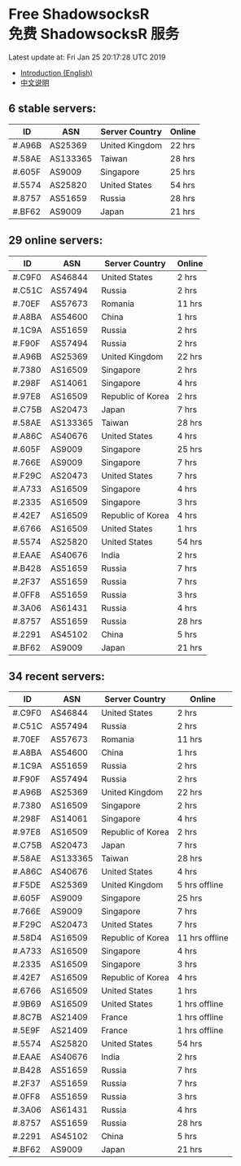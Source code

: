 # Free ShadowsocksR<br>免费 ShadowsocksR 服务

Latest update at: Fri Jan 25 20:17:28 UTC 2019

- [Introduction (English)](https://vision-network.readthedocs.io/en/latest/autossr/autossr.html)
- [中文说明](https://vision-network.readthedocs.io/zh_CN/latest/autossr/autossr.html)


## 6 stable servers:

| ID | ASN | Server Country | Online |
| ------ | ------ | ------ | ------ |
| #.A96B | AS25369 | United Kingdom | 22 hrs |
| #.58AE | AS133365 | Taiwan | 28 hrs |
| #.605F | AS9009 | Singapore | 25 hrs |
| #.5574 | AS25820 | United States | 54 hrs |
| #.8757 | AS51659 | Russia | 28 hrs |
| #.BF62 | AS9009 | Japan | 21 hrs |

## 29 online servers:

| ID | ASN | Server Country | Online |
| ------ | ------ | ------ | ------ |
| #.C9F0 | AS46844 | United States | 2 hrs |
| #.C51C | AS57494 | Russia | 2 hrs |
| #.70EF | AS57673 | Romania | 11 hrs |
| #.A8BA | AS54600 | China | 1 hrs |
| #.1C9A | AS51659 | Russia | 2 hrs |
| #.F90F | AS57494 | Russia | 2 hrs |
| #.A96B | AS25369 | United Kingdom | 22 hrs |
| #.7380 | AS16509 | Singapore | 2 hrs |
| #.298F | AS14061 | Singapore | 4 hrs |
| #.97E8 | AS16509 | Republic of Korea | 2 hrs |
| #.C75B | AS20473 | Japan | 7 hrs |
| #.58AE | AS133365 | Taiwan | 28 hrs |
| #.A86C | AS40676 | United States | 4 hrs |
| #.605F | AS9009 | Singapore | 25 hrs |
| #.766E | AS9009 | Singapore | 7 hrs |
| #.F29C | AS20473 | United States | 7 hrs |
| #.A733 | AS16509 | Singapore | 4 hrs |
| #.2335 | AS16509 | Singapore | 3 hrs |
| #.42E7 | AS16509 | Republic of Korea | 4 hrs |
| #.6766 | AS16509 | United States | 1 hrs |
| #.5574 | AS25820 | United States | 54 hrs |
| #.EAAE | AS40676 | India | 2 hrs |
| #.B428 | AS51659 | Russia | 7 hrs |
| #.2F37 | AS51659 | Russia | 7 hrs |
| #.0FF8 | AS51659 | Russia | 3 hrs |
| #.3A06 | AS61431 | Russia | 4 hrs |
| #.8757 | AS51659 | Russia | 28 hrs |
| #.2291 | AS45102 | China | 5 hrs |
| #.BF62 | AS9009 | Japan | 21 hrs |

## 34 recent servers:

| ID | ASN | Server Country | Online |
| ------ | ------ | ------ | ------ |
| #.C9F0 | AS46844 | United States | 2 hrs |
| #.C51C | AS57494 | Russia | 2 hrs |
| #.70EF | AS57673 | Romania | 11 hrs |
| #.A8BA | AS54600 | China | 1 hrs |
| #.1C9A | AS51659 | Russia | 2 hrs |
| #.F90F | AS57494 | Russia | 2 hrs |
| #.A96B | AS25369 | United Kingdom | 22 hrs |
| #.7380 | AS16509 | Singapore | 2 hrs |
| #.298F | AS14061 | Singapore | 4 hrs |
| #.97E8 | AS16509 | Republic of Korea | 2 hrs |
| #.C75B | AS20473 | Japan | 7 hrs |
| #.58AE | AS133365 | Taiwan | 28 hrs |
| #.A86C | AS40676 | United States | 4 hrs |
| #.F5DE | AS25369 | United Kingdom | 5 hrs offline |
| #.605F | AS9009 | Singapore | 25 hrs |
| #.766E | AS9009 | Singapore | 7 hrs |
| #.F29C | AS20473 | United States | 7 hrs |
| #.58D4 | AS16509 | Republic of Korea | 11 hrs offline |
| #.A733 | AS16509 | Singapore | 4 hrs |
| #.2335 | AS16509 | Singapore | 3 hrs |
| #.42E7 | AS16509 | Republic of Korea | 4 hrs |
| #.6766 | AS16509 | United States | 1 hrs |
| #.9B69 | AS16509 | United States | 1 hrs offline |
| #.8C7B | AS21409 | France | 1 hrs offline |
| #.5E9F | AS21409 | France | 1 hrs offline |
| #.5574 | AS25820 | United States | 54 hrs |
| #.EAAE | AS40676 | India | 2 hrs |
| #.B428 | AS51659 | Russia | 7 hrs |
| #.2F37 | AS51659 | Russia | 7 hrs |
| #.0FF8 | AS51659 | Russia | 3 hrs |
| #.3A06 | AS61431 | Russia | 4 hrs |
| #.8757 | AS51659 | Russia | 28 hrs |
| #.2291 | AS45102 | China | 5 hrs |
| #.BF62 | AS9009 | Japan | 21 hrs |


